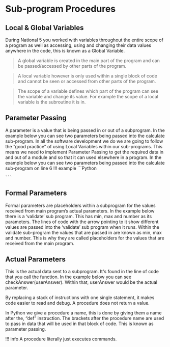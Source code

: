 # Sub-program Procedures

## Local & Global Variables

During National 5 you worked with variables throughout the entire scope of a program as well as accessing, using and changing their data values anywhere in the code, this is known as a Global Variable.

> A global variable is created in the main part of the program and can be passed/accessed by other parts of the program.

> A local variable however is only used within a single block of code and cannot be seen or accessed from other parts of the program.

> The scope of a variable defines which part of the program can see the variable and change its value. For example the scope of a local variable is the subroutine it is in. 

## Parameter Passing

A parameter is a value that is being passed in or out of a subprogram.  In the example below you can see two parameters being passed into the calculate sub-program. 
In all the software development we do we are going to follow the “good practice” of using Local Variables within our sub-programs. This means we need to implement Parameter Passing to get the required data in and out of a module and so that it can used elsewhere in a program.
In the example below you can see two parameters being passed into the calculate sub-program on line 6
!!! example
	```Python
	
	```
## Formal Parameters

Formal parameters are placeholders within a subprogram for the values received from main program’s actual parameters. 
In the example below there is a ‘validate’ sub program. This has min, max and number as its parameters. The lines of code with the arrow pointing to it show different values are passed into the ‘validate’ sub program when it runs. 
Within the validate sub-program the values that are passed in are known as min, max and number. This is why they are called placeholders for the values that are received from the main program.

## Actual Parameters

This is the actual data sent to a subprogram. It's found in the line of code that you call the function. In the example below you can see checkAnswer(userAnswer). Within that, userAnswer would be the actual parameter.



By replacing a stack of instructions with one single statement, it makes code easier to read and debug. A procedure does not return a value.

In Python we give a procedure a name, this is done by giving them a name after the, “def” instruction. The brackets after the procedure name are used to pass in data that will be used in that block of code. This is known as parameter passing. 

!!! info
	A procedure literally just executes commands.
